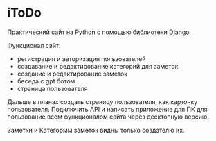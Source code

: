 # iToDo
Практический сайт на Python с помощью библиотеки Django

Функционал сайт:
- регистрация и авторизация пользователей
- создавание и редактирование категорий для заметок
- создание и редактирование заметок
- беседа с gpt ботом
- страница пользователя

Дальше в планах создать страницу пользователя, как карточку пользователя. Подключить API и написать приложение для ПК для пользование всем функционалом сайта через десктопную версию.

Заметки и Категормм заметок видны только создателю их.
